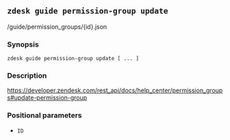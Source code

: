 ## `zdesk guide permission-group update`

/guide/permission_groups/{id}.json

### Synopsis

    zdesk guide permission-group update [ ... ]

### Description

https://developer.zendesk.com/rest_api/docs/help_center/permission_groups#update-permission-group

### Positional parameters

* `ID`

